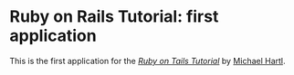 # Ruby on Rails Tutorial: first application

This is the first application for the [*Ruby on Tails Tutorial*](http://railstutorial.org/) by [Michael Hartl](http://michaelhartl.com/).